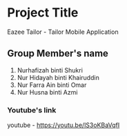 # Project Title

Eazee Tailor - Tailor Mobile Application

## Group Member's name
1. Nurhafizah binti Shukri 
2. Nur Hidayah binti Khairuddin 
3. Nur Farra Ain binti Omar
4. Nur Husna binti Azmi 

### Youtube's link

youtube - https://youtu.be/lS3oKBaVqfI